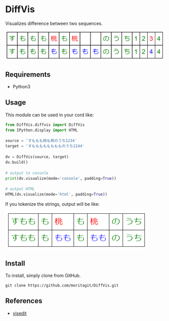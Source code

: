 # DiffVis


Visualizes difference between two sequences.

![result](https://github.com/moritagit/DiffVis/blob/doc/figures/result_html_table.png "result")



## Requirements

* Python3



## Usage

This module can be used in your cord like:

```python
from DiffVis.diffvis import DiffVis
from IPython.display import HTML

source = 'すももも桃も桃のうち1234'
target = 'すもももももももものうち1244'

dv = DiffVis(source, target)
dv.build()

# output to console
print(dv.visualize(mode='console', padding=True))

# output HTML
HTML(dv.visualize(mode='html', padding=True))
```

If you tokenize the strings, output will be like:

![result tokenized](https://github.com/moritagit/DiffVis/blob/doc/figures/result_tokenized_html_table.png "result tokenized")



## Install

To install, simply clone from GitHub.

```console
git clone https://github.com/moritagit/DiffVis.git
```



## References

* [visedit](https://pypi.org/project/visedit/)
